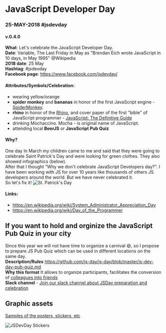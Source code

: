 # JavaScript Developer Day 
### 25-MAY-2018 #jsdevday 
#### v.0.4.0
 
**What**: Let's celebrate the JavaScript Developer Day.  
**Date**: Variable, The Last Friday in May as "Brendan Eich wrote JavaScript in 10 days, in May 1995" @Wikipedia  
**2018 date**: 25 May  
**Hashtag**: #jsdevday  
**Facebook page**: https://www.facebook.com/jsdevday/

#### Attributes/Symbols/Celebration:
  - wearing yellow/orange
  - **spider monkey** and **bananas** in honor of the first JavaScript engine - [SpiderMonkey](https://developer.mozilla.org/en-US/docs/Mozilla/Projects/SpiderMonkey). 
  - **rhino** in honor of the [Rhino](https://github.com/mozilla/rhino), and cover paper of the first "bible" of JavaScript programmer - [JavaScript: The Definitive Guide](http://shop.oreilly.com/product/9780596805531.do)
  - drinking Mochaccino. Mocha - is original name of JavaScript.  
  - attending local **BeerJS** or **JavaScript Pub Quiz** 

#### Why?
One day In March my children came to me and said that they were going to celebrate Saint Patrick's Day and were looking for green clothes. They also showed infographics (below).  
After that I thought "Why we don't celebrate JavaScript Developers day?". I have been working with JS for over 10 years like thousands of others JS developers around the world. But we have never celebrated it.  
So let's fix it!
![St. Patrick's Day](http://varabei.com/public/IMG_1057.jpg)

#### Links:
- https://en.wikipedia.org/wiki/System_Administrator_Appreciation_Day
- https://en.wikipedia.org/wiki/Day_of_the_Programmer

## If you want to hold and orginize the JavaScript Pub Quiz in your city
Since this year we will not have time to organize a carnival :smile:, so I propose to prepare JS Pub Quiz which can be used in different locations on the same day.  
**Description/Rules** https://github.com/js-day/js-day/blob/master/js-dev-day-pub-quiz.md  
**Why this format** It allows to organize participants, facilitates the conversion of [colleagues into friends](https://www.ted.com/talks/robert_waldinger_what_makes_a_good_life_lessons_from_the_longest_study_on_happiness)  
**Slack channel** - [Join our slack channel about JSDay preparation and celebration](https://join.slack.com/t/jsdevday/shared_invite/enQtMzUxMzg1NTQ1MzUxLWVmNmY3NzAxMzUxNWQzMDU0Njk4MTViY2M1NjczNWM0NWVjYjUxZTY5YTEzMThkNTBhYjkzYTNiMTc0OGQxY2U)

## Graphic assets
[Samples of the posters, stickers, etc](https://drive.google.com/drive/folders/1w7EhVQSKogEPens61yQS13FCyv8rCIV9)

![JSDevDay Stickers](http://varabei.com/public/jsdevday-stickers.jpg)

